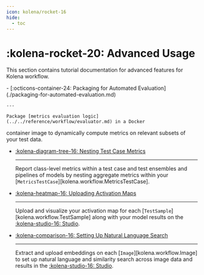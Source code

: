 ```yaml
---
icon: kolena/rocket-16
hide:
  - toc
---
```


# :kolena-rocket-20: Advanced Usage

This section contains tutorial documentation for advanced features for Kolena workflow.

<div class="grid cards" markdown>
- [:octicons-container-24: Packaging for Automated Evaluation](./packaging-for-automated-evaluation.md)

    ---

    Package [metrics evaluation logic](../../reference/workflow/evaluator.md) in a Docker
container image to dynamically
    compute metrics on relevant subsets of your test data.

- [:kolena-diagram-tree-16: Nesting Test Case Metrics](./nesting-test-case-metrics.md)

    ---

    Report class-level metrics within a test case and test ensembles and pipelines of models by nesting aggregate
    metrics within your [`MetricsTestCase`][kolena.workflow.MetricsTestCase].

- [:kolena-heatmap-16: Uploading Activation Maps](./uploading-activation-maps.md)

    ---

    Upload and visualize your activation map for each [`TestSample`][kolena.workflow.TestSample] along with your model
    results on the [<nobr>:kolena-studio-16: Studio</nobr>](https://app.kolena.io/redirect/studio).

- [:kolena-comparison-16: Setting Up Natural Language Search](./set-up-natural-language-search.md)

    ---

    Extract and upload embeddings on each [`Image`][kolena.workflow.Image] to set up natural language and similarity search across image data and
    results in the [<nobr>:kolena-studio-16: Studio</nobr>](https://app.kolena.io/redirect/studio).

</div>
